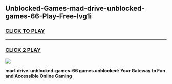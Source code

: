 
## Unblocked-Games-mad-drive-unblocked-games-66-Play-Free-lvg1i
<h3>
<a href="https://premium76.site?title=mad-drive-unblocked-games-66&ref=10A">CLICK TO PLAY</a></h3>
<hr>

<h3>
<a href="https://premium76.site?title=mad-drive-unblocked-games-66&ref=10A">CLICK 2 PLAY</a>
  
</h3>

<a href="https://premium76.site?title=mad-drive-unblocked-games-66&ref=10A"><img src="https://clearcache.store/games.png"></a>


**mad-drive-unblocked-games-66 games unblocked: Your Gateway to Fun and Accessible Online Gaming**
